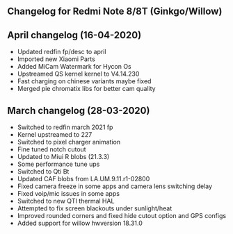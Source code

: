 ## Changelog for Redmi Note 8/8T (Ginkgo/Willow)

## April changelog (16-04-2020)
* Updated redfin fp/desc to april
* Imported new Xiaomi Parts
* Added MiCam Watermark for Hycon Os
* Upstreamed QS kernel kernel to V4.14.230
* Fast charging on chinese variants maybe fixed
* Merged pie chromatix libs for better cam quality

## March changelog (28-03-2020)
* Switched to redfin march 2021 fp
* Kernel upstreamed to 227
* Switched to pixel charger animation
* Fine tuned notch cutout
* Updated to Miui R blobs (21.3.3)
* Some performance tune ups
* Switched to Qti Bt
* Updated CAF blobs from LA.UM.9.11.r1-02800
* Fixed camera freeze in some apps and camera lens switching delay
* Fixed voip/mic issues in some apps
* Switched to new QTI thermal HAL
* Attempted to fix screen blackouts under sunlight/heat
* Improved rounded corners and fixed hide cutout option and GPS configs
* Added support for willow hwversion 18.31.0
